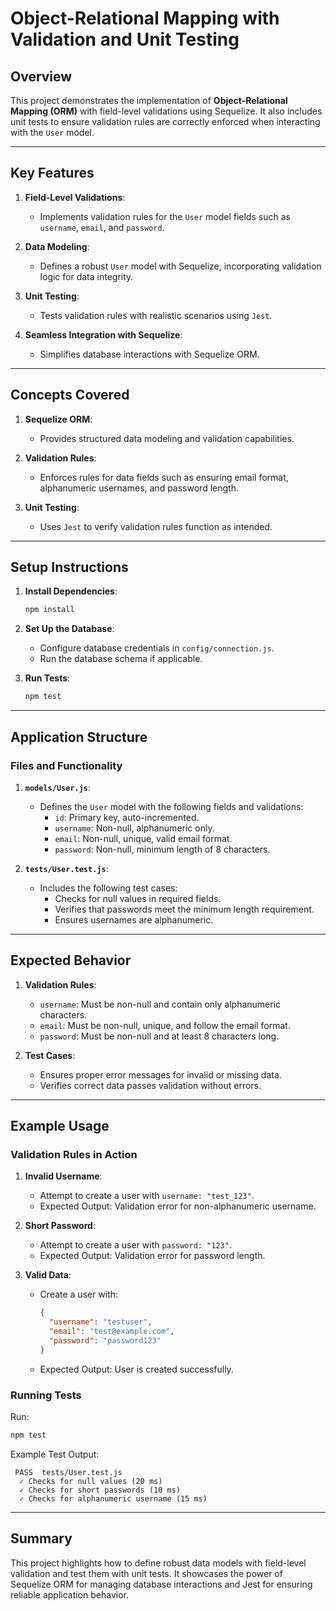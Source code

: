 # Object-Relational Mapping with Validation and Unit Testing

## Overview

This project demonstrates the implementation of **Object-Relational Mapping (ORM)** with field-level validations using Sequelize. It also includes unit tests to ensure validation rules are correctly enforced when interacting with the `User` model.

---

## Key Features

1. **Field-Level Validations**:

   - Implements validation rules for the `User` model fields such as `username`, `email`, and `password`.

2. **Data Modeling**:

   - Defines a robust `User` model with Sequelize, incorporating validation logic for data integrity.

3. **Unit Testing**:

   - Tests validation rules with realistic scenarios using `Jest`.

4. **Seamless Integration with Sequelize**:
   - Simplifies database interactions with Sequelize ORM.

---

## Concepts Covered

1. **Sequelize ORM**:

   - Provides structured data modeling and validation capabilities.

2. **Validation Rules**:

   - Enforces rules for data fields such as ensuring email format, alphanumeric usernames, and password length.

3. **Unit Testing**:
   - Uses `Jest` to verify validation rules function as intended.

---

## Setup Instructions

1. **Install Dependencies**:

   ```bash
   npm install
   ```

2. **Set Up the Database**:

   - Configure database credentials in `config/connection.js`.
   - Run the database schema if applicable.

3. **Run Tests**:

   ```bash
   npm test
   ```

---

## Application Structure

### **Files and Functionality**

1. **`models/User.js`**:

   - Defines the `User` model with the following fields and validations:
     - `id`: Primary key, auto-incremented.
     - `username`: Non-null, alphanumeric only.
     - `email`: Non-null, unique, valid email format.
     - `password`: Non-null, minimum length of 8 characters.

2. **`tests/User.test.js`**:
   - Includes the following test cases:
     - Checks for null values in required fields.
     - Verifies that passwords meet the minimum length requirement.
     - Ensures usernames are alphanumeric.

---

## Expected Behavior

1. **Validation Rules**:

   - `username`: Must be non-null and contain only alphanumeric characters.
   - `email`: Must be non-null, unique, and follow the email format.
   - `password`: Must be non-null and at least 8 characters long.

2. **Test Cases**:

   - Ensures proper error messages for invalid or missing data.
   - Verifies correct data passes validation without errors.

---

## Example Usage

### **Validation Rules in Action**

1. **Invalid Username**:

   - Attempt to create a user with `username: "test_123"`.
   - Expected Output: Validation error for non-alphanumeric username.

2. **Short Password**:

   - Attempt to create a user with `password: "123"`.
   - Expected Output: Validation error for password length.

3. **Valid Data**:
   - Create a user with:
     ```json
     {
       "username": "testuser",
       "email": "test@example.com",
       "password": "password123"
     }
     ```
   - Expected Output: User is created successfully.

### **Running Tests**

Run:

```bash
npm test
```

Example Test Output:

```
 PASS  tests/User.test.js
  ✓ Checks for null values (20 ms)
  ✓ Checks for short passwords (10 ms)
  ✓ Checks for alphanumeric username (15 ms)
```

---

## Summary

This project highlights how to define robust data models with field-level validation and test them with unit tests. It showcases the power of Sequelize ORM for managing database interactions and Jest for ensuring reliable application behavior.
